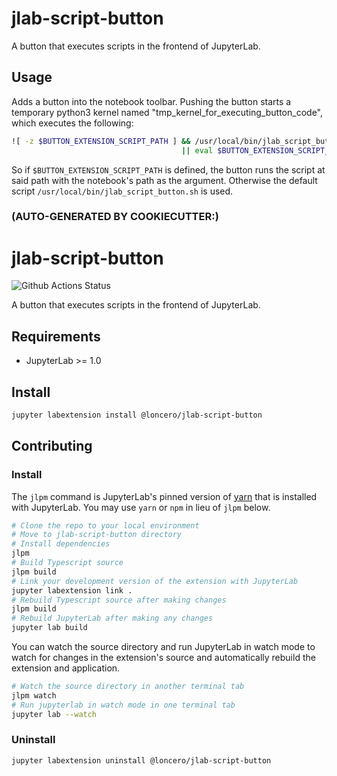 # jlab-script-button

A button that executes scripts in the frontend of JupyterLab.

## Usage

Adds a button into the notebook toolbar. Pushing the button starts a temporary python3 kernel named "tmp\_kernel\_for\_executing\_button\_code", which executes the following:

```bash
![ -z $BUTTON_EXTENSION_SCRIPT_PATH ] && /usr/local/bin/jlab_script_button.sh [notebook_path] \ 
                                      || eval $BUTTON_EXTENSION_SCRIPT_PATH [notebook_path]
```
So if ```$BUTTON_EXTENSION_SCRIPT_PATH``` is defined, the button runs the script at said path with the notebook's path as the argument. Otherwise the default script ```/usr/local/bin/jlab_script_button.sh``` is used.


### (AUTO-GENERATED BY COOKIECUTTER:)

# jlab-script-button

![Github Actions Status](https://github.com/my_name/myextension/workflows/Build/badge.svg)

A button that executes scripts in the frontend of JupyterLab.


## Requirements

* JupyterLab >= 1.0

## Install

```bash
jupyter labextension install @loncero/jlab-script-button
```

## Contributing

### Install

The `jlpm` command is JupyterLab's pinned version of
[yarn](https://yarnpkg.com/) that is installed with JupyterLab. You may use
`yarn` or `npm` in lieu of `jlpm` below.

```bash
# Clone the repo to your local environment
# Move to jlab-script-button directory
# Install dependencies
jlpm
# Build Typescript source
jlpm build
# Link your development version of the extension with JupyterLab
jupyter labextension link .
# Rebuild Typescript source after making changes
jlpm build
# Rebuild JupyterLab after making any changes
jupyter lab build
```

You can watch the source directory and run JupyterLab in watch mode to watch for changes in the extension's source and automatically rebuild the extension and application.

```bash
# Watch the source directory in another terminal tab
jlpm watch
# Run jupyterlab in watch mode in one terminal tab
jupyter lab --watch
```

### Uninstall

```bash
jupyter labextension uninstall @loncero/jlab-script-button
```

